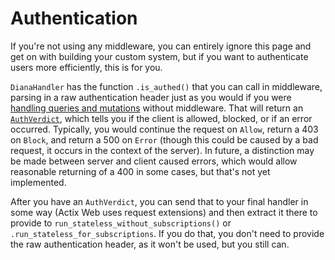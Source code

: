 # Authentication

If you're not using any middleware, you can entirely ignore this page and get on with building your custom system, but if you want to authenticate users more efficiently, this is for you.

`DianaHandler` has the function `.is_authed()` that you can call in middleware, parsing in a raw authentication header just as you would if you were [handling queries and mutations](./queries_mutations.md) without middleware. That will return an [`AuthVerdict`](https://docs.rs/diana/0.2.4/diana/enum.AuthVerdict.html), which tells you if the client is allowed, blocked, or if an error occurred. Typically, you would continue the request on `Allow`, return a 403 on `Block`, and return a 500 on `Error` (though this could be caused by a bad request, it occurs in the context of the server). In future, a distinction may be made between server and client caused errors, which would allow reasonable returning of a 400 in some cases, but that's not yet implemented.

After you have an `AuthVerdict`, you can send that to your final handler in some way (Actix Web uses request extensions) and then extract it there to provide to `run_stateless_without_subscriptions()` or `.run_stateless_for_subscriptions`. If you do that, you don't need to provide the raw authentication header, as it won't be used, but you still can.
